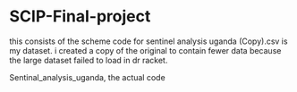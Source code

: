 # SCIP-Final-project
this consists of the scheme code for sentinel analysis
uganda (Copy).csv is my dataset. i created a copy of the original to contain fewer data because the large dataset failed to load in dr racket.

Sentinal_analysis_uganda, the actual code
